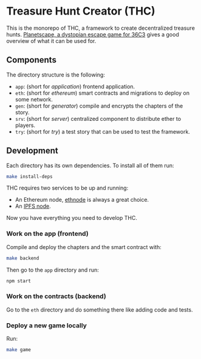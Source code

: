 # Treasure Hunt Creator (THC)

This is the monorepo of THC, a framework to create decentralized treasure hunts. [Planetscape, a dystopian escape game for 36C3](https://www.dist0rtion.com/2020/01/30/Planetscape-a-dystopian-escape-game-for-36C3/) gives a good overview of what it can be used for.

## Components

The directory structure is the following:
- `app`: (short for *application*) frontend application.
- `eth`: (short for *ethereum*) smart contracts and migrations to deploy on some network.
- `gen`: (short for *generator*) compile and encrypts the chapters of the story.
- `srv`: (short for *server*) centralized component to distribute ether to players.
- `try`: (short for *try*) a test story that can be used to test the framework.



## Development

Each directory has its own dependencies. To install all of them run:

```bash
make install-deps
```

THC requires two services to be up and running:

- An Ethereum node, [ethnode](https://github.com/vrde/ethnode/) is always a great choice.
- An [IPFS node](https://docs.ipfs.io/guides/guides/install/).

Now you have everything you need to develop THC.

### Work on the app (frontend)

Compile and deploy the chapters and the smart contract with:

```bash
make backend
```

Then go to the `app` directory and  run:

```bash
npm start
```

### Work on the contracts (backend)

Go to the `eth` directory and do something there like adding code and tests.

### Deploy a new game locally

Run:

```bash
make game
```
